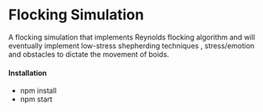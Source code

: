# Flocking Simulation

A flocking simulation that implements Reynolds flocking algorithm and will eventually implement low-stress shepherding techniques , stress/emotion and obstacles to dictate the movement of boids.

#### Installation

* npm install
* npm start 
